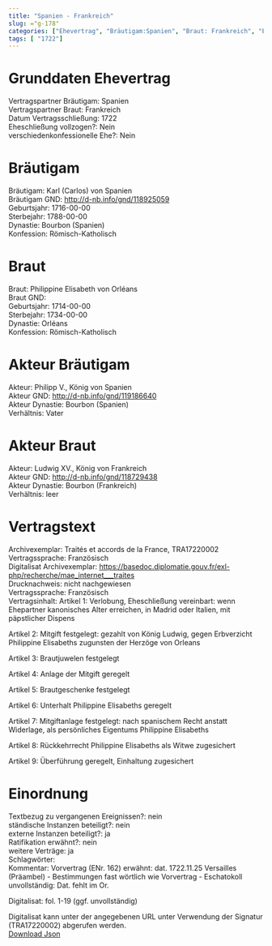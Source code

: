 ```yaml
---
title: "Spanien - Frankreich"
slug: ="g-178"
categories: ["Ehevertrag", "Bräutigam:Spanien", "Braut: Frankreich", "Eheschließung vollzogen?:Nein", "verschiedenkonfessionelle Ehe?:Nein", "Dynastie Bräutigam:Bourbon (Spanien)", "Akteur Bräutigam:Philipp V., König von Spanien", "Akteur Braut:Ludwig XV., König von Frankreich", "Textbezug?:nein", "Ständisch?:nein", "Ratifikation?:nein", "Sonstiges?:ja", "Bräutigam:Spanien", "Braut: Frankreich"]
tags: [ "1722"]
---
```

<!--more-->

# Grunddaten Ehevertrag

Vertragspartner Bräutigam: Spanien<br>
Vertragspartner Braut: Frankreich<br>
Datum Vertragsschließung: 1722<br>
Eheschließung vollzogen?: Nein<br>
verschiedenkonfessionelle Ehe?: Nein<br>
# Bräutigam

Bräutigam: Karl (Carlos) von Spanien<br>
Bräutigam GND: http://d-nb.info/gnd/118925059<br>
Geburtsjahr: 1716-00-00<br>
Sterbejahr: 1788-00-00<br>
Dynastie: Bourbon (Spanien)<br>
Konfession: Römisch-Katholisch<br>
# Braut

Braut: Philippine Elisabeth von Orléans<br>
Braut GND: <br>
Geburtsjahr: 1714-00-00<br>
Sterbejahr: 1734-00-00<br>
Dynastie: Orléans<br>
Konfession: Römisch-Katholisch<br>
# Akteur Bräutigam

Akteur: Philipp V., König von Spanien<br>
Akteur GND: http://d-nb.info/gnd/119186640<br>
Akteur Dynastie: Bourbon (Spanien)<br>
Verhältnis: Vater<br>
# Akteur Braut

Akteur: Ludwig XV., König von Frankreich<br>
Akteur GND: http://d-nb.info/gnd/118729438<br>
Akteur Dynastie: Bourbon (Frankreich)<br>
Verhältnis: leer<br>
# Vertragstext

Archivexemplar: Traités et accords de la France, TRA17220002<br>
Vertragssprache: Französisch<br>
Digitalisat Archivexemplar: https://basedoc.diplomatie.gouv.fr/exl-php/recherche/mae_internet___traites<br>
Drucknachweis: nicht nachgewiesen<br>
Vertragssprache: Französisch<br>
Vertragsinhalt: Artikel 1: Verlobung, Eheschließung vereinbart: wenn Ehepartner kanonisches Alter erreichen, in Madrid oder Italien, mit päpstlicher Dispens

Artikel 2: Mitgift festgelegt: gezahlt von König Ludwig, gegen Erbverzicht Philippine Elisabeths zugunsten der Herzöge von Orleans

Artikel 3: Brautjuwelen festgelegt

Artikel 4: Anlage der Mitgift geregelt

Artikel 5: Brautgeschenke festgelegt

Artikel 6: Unterhalt Philippine Elisabeths geregelt

Artikel 7: Mitgiftanlage festgelegt: nach spanischem Recht anstatt Widerlage, als persönliches Eigentums Philippine Elisabeths

Artikel 8: Rückkehrrecht Philippine Elisabeths als Witwe zugesichert

Artikel 9: Überführung geregelt, Einhaltung zugesichert<br>
# Einordnung

Textbezug zu vergangenen Ereignissen?: nein<br>
ständische Instanzen beteiligt?: nein<br>
externe Instanzen beteiligt?: ja<br>
Ratifikation erwähnt?: nein<br>
weitere Verträge: ja<br>
Schlagwörter: <br>
Kommentar: Vorvertrag (ENr. 162) erwähnt: dat. 1722.11.25 Versailles (Präambel) - Bestimmungen fast wörtlich wie Vorvertrag - Eschatokoll unvollständig: Dat. fehlt im Or.

Digitalisat: fol. 1-19 (ggf. unvollständig)

Digitalisat kann unter der angegebenen URL unter Verwendung der Signatur (TRA17220002) abgerufen werden.<br>
[Download Json](/vertraege/vertrag-178.json)